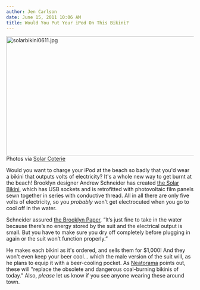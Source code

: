 ```yaml
---
author: Jen Carlson
date: June 15, 2011 10:06 AM
title: Would You Put Your iPod On This Bikini?
---
```


<p><span class="mt-enclosure mt-enclosure-image" style="display: inline;"> <img alt="solarbikini0611.jpg" src="https://web.archive.org/web/20111116184753im_/http://gothamist.com/attachments/arts_jen/solarbikini0611.jpg" width="640" height="320" class="image-none"> </span><br>
<span class="photo_caption">Photos via <a href="https://web.archive.org/web/20111116184753/http://www.solarcoterie.com/">Solar Coterie</a></span></p>

<p>Would you want to charge your iPod at the beach so badly that you&apos;d wear a bikini that outputs volts of electricity? It&apos;s a whole new way to get burnt at the beach! Brooklyn designer Andrew Schneider has created <a href="https://web.archive.org/web/20111116184753/http://www.andrewjs.com/solarbikini.html">the Solar Bikini</a>, which has USB sockets and is retrofitted with photovoltaic film panels sewn together in series with conductive thread. All in all there are only five volts of electricity, so you <em>probably</em> won&apos;t get electrocuted when you go to cool off in the water.</p>

<p>Schneider assured <a href="https://web.archive.org/web/20111116184753/http://www.brooklynpaper.com/stories/34/24/all_solarbikini_2011_6_17_bk.html">the Brooklyn Paper</a>, &#x201C;It&#x2019;s just fine to take in the water because there&#x2019;s no energy stored by the suit and the electrical output is small. But you have to make sure you dry off completely before plugging in again or the suit won&#x2019;t function properly.&#x201D; </p>

<p>He makes each bikini as it&apos;s ordered, and sells them for $1,000! And they won&apos;t even keep your beer cool... which the male version of the suit will, as he plans to equip it with a beer-cooling pocket. As <a href="https://web.archive.org/web/20111116184753/http://www.neatorama.com/2011/06/13/solar-powered-bikini/">Neatorama</a> points out, these will &quot;replace the obsolete and dangerous coal-burning bikinis of today.&quot; Also, <em>please</em> let us know if you see anyone wearing these around town.</p>